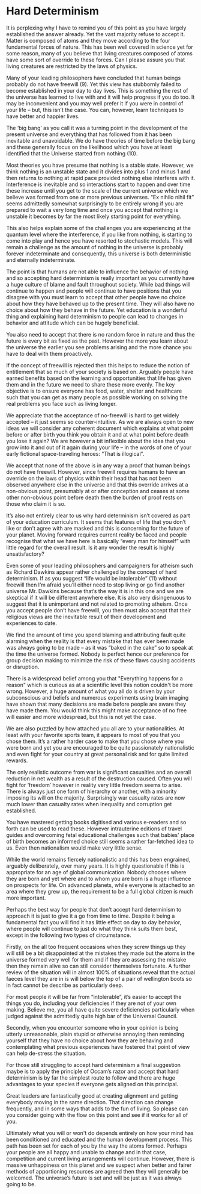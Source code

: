 ﻿# Hard Determinism
It is perplexing why I have to remind you of this point as you have largely established the answer already.  Yet the vast majority refuse to accept it.  Matter is composed of atoms and they move according to the four fundamental forces of nature.  This has been well covered in science yet for some reason, many of you believe that living creatures composed of atoms have some sort of override to these forces.  Can I please assure you that living creatures are restricted by the laws of physics.

Many of your leading philosophers have concluded that human beings probably do not have freewill (9). Yet this view has stubbornly failed to become established in your day to day lives.  This is something the rest of the universe has learned to live with and it will help progress if you do too.  It may be inconvenient and you may well prefer it if you were in control of your life – but, this isn’t the case.  You can, however, learn techniques to have better and happier lives.  

The ‘big bang’ as you call it was a turning point in the development of the present universe and everything that has followed from it has been inevitable and unavoidable.  We do have theories of time before the big bang and these generally focus on the likelihood which you have at least identified that the Universe started from nothing (10).  

Most theories you have presume that nothing is a stable state.  However, we think nothing is an unstable state and it divides into plus 1 and minus 1 and then returns to nothing at rapid pace provided nothing else interferes with it. Interference is inevitable and so interactions start to happen and over time these increase until you get to the scale of the current universe which we believe was formed from one or more previous universes.   “Ex nihilo nihil fit” seems admittedly somewhat surprisingly to be entirely wrong if you are prepared to wait a very long time and once you accept that nothing is unstable it becomes by far the most likely starting point for everything.

This also helps explain some of the challenges you are experiencing at the quantum level where the interference, if you like from nothing, is starting to come into play and hence you have resorted to stochastic models.  This will remain a challenge as the amount of nothing in the universe is probably forever indeterminate and consequently, this universe is both deterministic and eternally indeterminate.

The point is that humans are not able to influence the behavior of nothing and so accepting hard determinism is really important as you currently have a huge culture of blame and fault throughout society.  While bad things will continue to happen and people will continue to have positions that you disagree with you must learn to accept that other people have no choice about how they have behaved up to the present time.  They will also have no choice about how they behave in the future.  Yet education is a wonderful thing and explaining hard determinism to people can lead to changes in behavior and attitude which can be hugely beneficial.

You also need to accept that there is no random force in nature and thus the future is every bit as fixed as the past.  However the more you learn about the universe the earlier you see problems arising and the more chance you have to deal with them proactively.

If the concept of freewill is rejected then this helps to reduce the notion of entitlement that so much of your society is based on.  Arguably people have earned benefits based on the learning and opportunities that life has given them and in the future we need to share these more evenly.  The key objective is to ensure everyone has food, water, shelter and healthcare such that you can get as many people as possible working on solving the real problems you face such as living longer.  

We appreciate that the acceptance of no-freewill is hard to get widely accepted – it just seems so counter-intuitive.  As we are always open to new ideas we will consider any coherent document which explains at what point before or after birth you think you obtain it and at what point before death you lose it again?  We are however a bit inflexible about the idea that you grow into it and out of it again during your life – in the words of one of your early fictional space-traveling heroes: “That is illogical”.

We accept that none of the above is in any way a proof that human beings do not have freewill.  However, since freewill requires humans to have an override on the laws of physics within their head that has not been observed anywhere else in the universe and that this override arrives at a non-obvious point, presumably at or after conception and ceases at some other non-obvious point before death then the burden of proof rests on those who claim it is so.

It’s also not entirely clear to us why hard determinism isn’t covered as part of your education curriculum.  It seems that features of life that you don’t like or don’t agree with are masked and this is concerning for the future of your planet.  Moving forward requires current reality be faced and people recognise that what we have here is basically “every man for himself” with little regard for the overall result.  Is it any wonder the result is highly unsatisfactory?

Even some of your leading philosophers and campaigners for atheism such as Richard Dawkins appear rather challenged by the concept of hard determinism.  If as you suggest “life would be intolerable” (11) without freewill then I’m afraid you’ll either need to stop living or go find another universe Mr. Dawkins because that’s the way it is in this one and we are skeptical if it will be different anywhere else.  It is also very disingenuous to suggest that it is unimportant and not related to promoting atheism.  Once you accept people don’t have freewill, you then must also accept that their religious views are the inevitable result of their development and experiences to date.

We find the amount of time you spend blaming and attributing fault quite alarming when the reality is that every mistake that has ever been made was always going to be made – as it was “baked in the cake” so to speak at the time the universe formed.  Nobody is perfect hence our preference for group decision making to minimize the risk of these flaws causing accidents or disruption.

There is a widespread belief among you that "Everything happens for a reason" which is curious as at a scientific level this notion couldn't be more wrong.  However, a huge amount of what you all do is driven by your subconscious and beliefs and numerous experiments using brain imaging have shown that many decisions are made before people are aware they have made them.  You would think this might make acceptance of no free will easier and more widespread, but this is not yet the case.

We are also puzzled by how attached you all are to your nationalities.  At least with your favorite sports team, it appears to most of you that you chose them.  It’s a rather harder case to make that you chose where you were born and yet you are encouraged to be quite passionately nationalistic and even fight for your country at great personal risk and for quite limited rewards.  

The only realistic outcome from war is significant casualties and an overall reduction in net wealth as a result of the destruction caused.  Often you will fight for ‘freedom’ however in reality very little freedom seems to arise.  There is always just one form of hierarchy or another, with a minority imposing its will on the majority.  Surprisingly war casualty rates are now much lower than casualty rates when inequality and corruption get established.

You have mastered getting books digitised and various e-readers and so forth can be used to read these.  However intrauterine editions of travel guides and overcoming fetal educational challenges such that babies' place of birth becomes an informed choice still seems a rather far-fetched idea to us.  Even then nationalism would make very little sense.

While the world remains fiercely nationalistic and this has been engrained, arguably deliberately, over many years. It is highly questionable if this is appropriate for an age of global communication.  Nobody chooses where they are born and yet where and to whom you are born is a huge influence on prospects for life.  On advanced planets, while everyone is attached to an area where they grew up, the requirement to be a full global citizen is much more important.  

Perhaps the best way for people that don’t accept hard determinism to approach it is just to give it a go from time to time.  Despite it being a fundamental fact you will find it has little effect on day to day behavior, where people will continue to just do what they think suits them best,  except in the following two types of circumstance.

Firstly, on the all too frequent occasions when they screw things up they will still be a bit disappointed at the mistakes they made but the atoms in the universe formed very well for them and if they are assessing the mistake then they remain alive so can still consider themselves fortunate.  A further review of the situation will in almost 100% of situations reveal that the actual faeces level they are in is will below the top of a pair of wellington boots so in fact cannot be describe as particularly deep.
  
For most people it will be far from “intolerable”, it’s easier to accept the things you do, including your deficiencies if they are not of your own making.  Believe me, you all have quite severe deficiencies particularly when judged against the admittedly quite high bar of the Universal Council.

Secondly, when you encounter someone who in your opinion is being utterly unreasonable, plain stupid or otherwise annoying then reminding yourself that they have no choice about how they are behaving and contemplating what previous experiences have fostered that point of view can help de-stress the situation.

For those still struggling to accept hard determinism a final suggestion maybe is to apply the principle of Occam’s razor and accept that hard determinism is by far the simplest route to follow and there are huge advantages to your species if everyone gets aligned on this principal.  

Great leaders are fantastically good at creating alignment and getting everybody moving in the same direction.  That direction can change frequently, and in some ways that adds to the fun of living.  So please can you consider going with the flow on this point and see if it works for all of you.

Ultimately what you will or won't do depends entirely on how your mind has been conditioned and educated and the human development process. This path has been set for each of you by the way the atoms formed.  Perhaps your people are all happy and unable to change and in that case, competition and current living arrangements will continue.  However, there is massive unhappiness on this planet and we suspect when better and fairer methods of apportioning resources are agreed then they will generally be welcomed.  The universe’s future is set and will be just as it was always going to be.  

